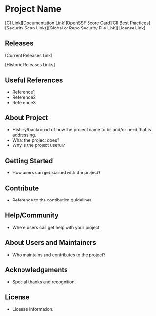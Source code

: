 # Project Name

<!---
The following links are references to the sites where the project is being processed for statistics and/or tracked for progress.
For an example on how to add these links and format them, use: https://github.com/hyperledger/fabric/blob/main/README.md
Having this accessible can help reducing time looking for these sites.
-->
[CI Link][Documentation Link][OpenSSF Score Card][CII Best Practices][Security Scan Links][Global or Repo Security File Link][License Link]

<!---
Releases link can be oomitted for non-code repos
-->
## Releases

[Current Releases Link]

[Historic Releases Links]

<!---
Any additional links useful to the team. For example, meetings, events, training material, etc.
-->
## Useful References

 - Reference1
 - Reference2
 - Reference3
   
<!---
About Project information needs to be comprehensive and useful for new members to be able to understand it's goals. 
-->
## About Project
- History/backround of how the project came to be and/or need that is addressing. 
- What the project does?
- Why is the project useful?

<!---
Getting Started information needs to offer guidance on how to get familiarized with the project and any information on how to set up your local environment (when applicable).
-->
## Getting Started

- How users can get started with the project?

<!---
Contibute links and guidelines that the project is following. References to exceptions to the main guidelines need to be includded. 
Security file information and reference to security guidelines.
-->
## Contribute

- Reference to the contibution guidelines.

<!---
Help and Community includes discord channels, meeting information or references where new members can ask questions. 
Links to issues and discussions.
-->
## Help/Community

- Where users can get help with your project

<!---
Reference to the Maintainers file and end users information.
-->
## About Users and Maintainers

- Who maintains and contributes to the project?

<!---
Recognition to past contributors or mentions of collaborating companies.
-->
## Acknowledgements

- Special thanks and recognition.

<!---
Descriptive information on License for the project.
-->
## License

- License information.
